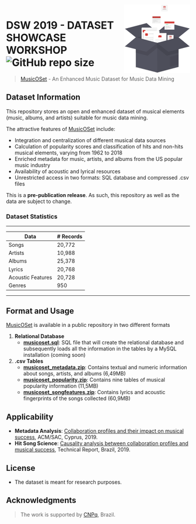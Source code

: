 <img src="icon.png" align="right" />

# DSW 2019 - DATASET SHOWCASE WORKSHOP ![GitHub repo size](https://img.shields.io/github/repo-size/marianaossilva/DSW2019.svg?color=d43f3a)

[MusicOSet]: https://marianaossilva.github.io/DSW2019

> [MusicOSet][MusicOSet] - An Enhanced Music Dataset for Music Data Mining

## Dataset Information

This repository stores an open and enhanced dataset of musical elements (music, albums, and artists) suitable for music data mining. 

The attractive features of [MusicOSet][MusicOSet] include:
* Integration and centralization of different musical data sources
* Calculation of popularity scores and classification of hits and non-hits musical elements, varying from 1962 to 2018
* Enriched metadata for music, artists, and albums from the US popular music industry
* Availability of acoustic and lyrical resources
* Unrestricted access in two formats: SQL database and compressed .csv files

This is a **pre-publication release**. As such, this repository as well as the data are subject to change. 

### Dataset Statistics

---
**Data** | **# Records**
--- | ---
Songs | 20,772
Artists | 10,988
Albums | 25,378
Lyrics | 20,768
Acoustic Features | 20,728
Genres | 950
---

## Format and Usage

[MusicOSet][MusicOSet] is available in a public repository in two different formats

1. **Relational Database** 
	- **[musicoset.sql]**:  SQL file that will create the relational database and subsequently loads all the information in the tables by a MySQL installation (coming soon) 
2. **.csv Tables**
	- **[musicoset_metadata.zip]**: Contains textual and numeric information about songs, artists, and albums (6,49MB)
	- **[musicoset_popularity.zip]**: Contains nine tables of musical popularity information (11,5MB)
	- **[musicoset_songfeatures.zip]**: Contains lyrics and acoustic fingerprints of the songs collected (60,9MB)

[musicoset.sql]: https://github.com/marianaossilva/DSW2019/blob/master/docs/assets/data/
[musicoset_metadata.zip]: https://github.com/marianaossilva/DSW2019/blob/master/docs/assets/data/musicoset_metadata.zip
[musicoset_popularity.zip]: https://github.com/marianaossilva/DSW2019/blob/master/docs/assets/data/musicoset_popularity.zip
[musicoset_songfeatures.zip]: https://github.com/marianaossilva/DSW2019/blob/master/docs/assets/data/musicoset_songfeatures.zip

## Applicability

* **Metadata Analysis**: [Collaboration profiles and their impact on musical success][SAC], ACM/SAC, Cyprus, 2019.
* **Hit Song Science**: [Causality analysis between collaboration profiles and musical success][WEB], Technical Report, Brazil, 2019.

[SAC]: https://dl.acm.org/citation.cfm?id=3297280.3297483
[WEB]: https://homepages.dcc.ufmg.br/~mirella/projs/bade/

<!-- ## Source (citation)

  ```
  @inproceedings{fma_dataset,
    title = {FMA: A Dataset for Music Analysis},
    author = {Defferrard, Micha\"el and Benzi, Kirell and Vandergheynst, Pierre and Bresson, Xavier},
    booktitle = {18th International Society for Music Information Retrieval Conference},
    year = {2017},
    url = {https://arxiv.org/abs/1612.01840},
  }
  ``` -->

## License

* The dataset is meant for research purposes.

## Acknowledgments

> The work is supported by [CNPq], Brazil.

[CNPq]: http://www.cnpq.br/